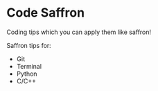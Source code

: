 # Code Saffron
Coding tips which you can apply them like saffron!

Saffron tips for:
* Git
* Terminal
* Python
* C/C++
